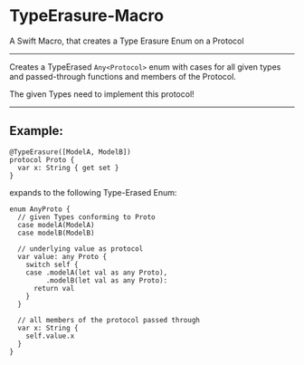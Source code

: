 # TypeErasure-Macro
A Swift Macro, that creates a Type Erasure Enum on a Protocol

---

Creates a TypeErased `Any<Protocol>` enum with cases for all given types and passed-through functions and members of the Protocol.
 
The given Types need to implement this protocol!

---
## Example:
 ```
 @TypeErasure([ModelA, ModelB])
 protocol Proto {
   var x: String { get set }
 }
 ```
 expands to the following Type-Erased Enum:
 ```
 enum AnyProto {
   // given Types conforming to Proto
   case modelA(ModelA)
   case modelB(ModelB)

   // underlying value as protocol
   var value: any Proto {
     switch self {
     case .modelA(let val as any Proto),
          .modelB(let val as any Proto):
       return val
     }
   }
   
   // all members of the protocol passed through
   var x: String {
     self.value.x
   }
 }
 ```